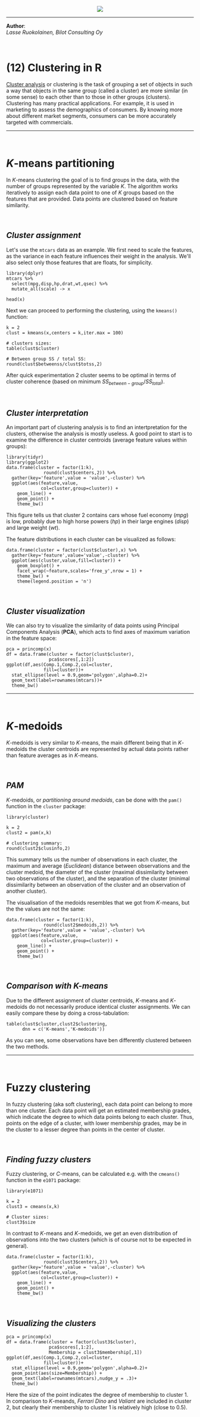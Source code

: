 <p align="middle"> <img src="redstudio.png"/> </p>

---

<b>Author</b>:  
<i>Lasse Ruokolainen, Bilot Consulting Oy</i>

<br>

# (12) Clustering in R

[Cluster analysis](https://en.wikipedia.org/wiki/Cluster_analysis) or 
clustering is the task of grouping a set of objects in such a way that
 objects in the same group (called a cluster) are more similar (in some sense)
  to each other than to those in other groups (clusters). Clustering has many 
  practical applications. For example, it is used in marketing to assess the 
  demographics of consumers. By knowing more about different market segments, 
  consumers can be more accurately targeted with commercials.

---

<br>

# *K*-means partitioning
In *K*-means clustering the goal of is to find groups in the data, 
with the number of groups represented by the variable *K*. The 
algorithm works iteratively to assign each data point to one of *K* 
groups based on the features that are provided. Data points are 
clustered based on feature similarity.

<br>

## *Cluster assignment*
Let's use the `mtcars` data as an example. We first need to scale 
the features, as the variance in each feature influences their 
weight in the analysis. We'll also select only those features 
that are floats, for simplicity. 

```{r, message=FALSE}
library(dplyr)
mtcars %>% 
  select(mpg,disp,hp,drat,wt,qsec) %>%
  mutate_all(scale) -> x

head(x)
```

Next we can proceed to performing the clustering, 
using the `kmeans()` function:

```{r}
k = 2
clust = kmeans(x,centers = k,iter.max = 100)

# clusters sizes:
table(clust$cluster)

# Between group SS / total SS:
round(clust$betweenss/clust$totss,2)
```

After quick experimentation 2 cluster seems to be optimal in terms 
of cluster coherence (based on minimum $SS_{between-group}/SS_{total}$).

<br>

## *Cluster interpretation*
An important part of clustering analysis is to find an intertpretation 
for the clusters, otherwise the analysis is mostly useless. A good 
point to start is to examine the difference in cluster centroids 
(average feature values within groups):

```{r}
library(tidyr)
library(ggplot2)
data.frame(cluster = factor(1:k), 
              round(clust$centers,2)) %>%
  gather(key='feature',value = 'value',-cluster) %>%
  ggplot(aes(feature,value,
             col=cluster,group=cluster)) +
    geom_line() +
    geom_point() +
    theme_bw()
```

This figure tells us that cluster 2 contains cars whose fuel economy (*mpg*) 
is low, probably due to high horse powers (*hp*) in their large engines 
(*disp*) and large weight (*wt*). 

The feature distributions in each cluster can be visualized as follows:

```{r,warning=FALSE}
data.frame(cluster = factor(clust$cluster),x) %>%
  gather(key='feature',value='value',-cluster) %>%
  ggplot(aes(cluster,value,fill=cluster)) +
    geom_boxplot() +
    facet_wrap(~feature,scales='free_y',nrow = 1) +
    theme_bw() +
    theme(legend.position = 'n')
```

<br>

## *Cluster visualization*
We can also try to visualize the similarity of data points using Principal 
Components Analysis (**PCA**), which acts to find axes of maximum 
variation in the feature space: 

```{r}
pca = princomp(x)
df = data.frame(cluster = factor(clust$cluster),
                pca$scores[,1:2])
ggplot(df,aes(Comp.1,Comp.2,col=cluster,
              fill=cluster))+
  stat_ellipse(level = 0.9,geom='polygon',alpha=0.2)+
  geom_text(label=rownames(mtcars))+
  theme_bw()
```

---

<br>

# *K*-medoids
*K*-medoids is very similar to *K*-means, the main different being 
that in *K*-medoids the cluster centroids are represented by actual 
data points rather than feature averages as in *K*-means.

<br>

## *PAM*
*K*-medoids, or *partitioning around medoids*, can be done with the
 `pam()` function in the `cluster` package:
 
```{r}
library(cluster)

k = 2
clust2 = pam(x,k)

# clustering summary:
round(clust2$clusinfo,2)
```

This summary tells us the number of observations in each cluster, 
the maximum and average (*Euclidean*) distance between observations 
and the cluster medoid, the diameter of the cluster 
(maximal dissimilarity between two observations of the cluster), 
and the separation of the cluster (minimal dissimilarity between an 
observation of the cluster and an observation of another cluster).

The visualisation of the medoids resembles that we got from *K*-means, 
but the the values are not the same: 

```{r}
data.frame(cluster = factor(1:k), 
              round(clust2$medoids,2)) %>%
  gather(key='feature',value = 'value',-cluster) %>%
  ggplot(aes(feature,value,
             col=cluster,group=cluster)) +
    geom_line() +
    geom_point() +
    theme_bw()
```

<br>

## *Comparison with K-means*
Due to the different assignment of cluster centroids, *K*-means and 
*K*-medoids do not necessarily produce identical cluster assignments. 
We can easily compare these by doing a cross-tabulation:

```{r}
table(clust$cluster,clust2$clustering,
      dnn = c('K-means','K-medoids'))
```

As you can see, some observations have ben differently clustered 
between the two methods. 

---

<br>

# Fuzzy clustering
In fuzzy clustering (aka soft clustering), each data point can 
belong to more than one cluster. Each data point will get an 
estimated membership grades, which indicate the degree to which 
data points belong to each cluster. Thus, points on the edge of a 
cluster, with lower membership grades, may be in the cluster to a 
lesser degree than points in the center of cluster.

<br>

## *Finding fuzzy clusters*
Fuzzy clustering, or *C*-means, can be calculated e.g. with the 
`cmeans()` function in the `e1071` package:

```{r,message=FALSE}
library(e1071) 

k = 2
clust3 = cmeans(x,k)

# Cluster sizes:
clust3$size
```

In contrast to *K*-means and *K*-medoids, we get an even distribution 
of observations into the two clusters (which is of course not to be 
expected in general).

```{r}
data.frame(cluster = factor(1:k), 
              round(clust3$centers,2)) %>%
  gather(key='feature',value = 'value',-cluster) %>%
  ggplot(aes(feature,value,
             col=cluster,group=cluster)) +
    geom_line() +
    geom_point() +
    theme_bw()
```

<br>

## *Visualizing the clusters*
```{r}
pca = princomp(x)
df = data.frame(cluster = factor(clust3$cluster),
                pca$scores[,1:2],
                Membership = clust3$membership[,1])
ggplot(df,aes(Comp.1,Comp.2,col=cluster,
              fill=cluster))+
  stat_ellipse(level = 0.9,geom='polygon',alpha=0.2)+
  geom_point(aes(size=Membership)) +
  geom_text(label=rownames(mtcars),nudge_y = .3)+
  theme_bw()
```
Here the size of the point indicates the degree of membership to 
cluster 1. In comparison to *K*-meands, *Ferrari Dino* and *Valiant* 
are included in cluster 2, but clearly their membership to cluster 
1 is relatively high (close to 0.5).